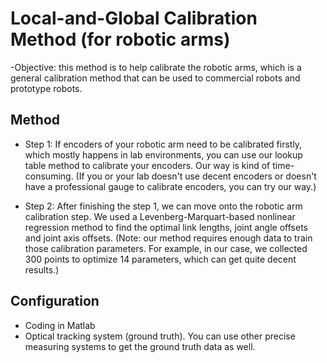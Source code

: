 # Local-and-Global Calibration Method (for robotic arms)
-Objective: this method is to help calibrate the robotic arms, which is a general calibration method that can be used to commercial robots and prototype robots.

## Method
- Step 1: If encoders of your robotic arm need to be calibrated firstly, which mostly happens in lab environments, you can use our lookup table method to calibrate your encoders.
Our way is kind of time-consuming. (If you or your lab doesn't use decent encoders or doesn't have a professional gauge to calibrate encoders, you can try our way.)

- Step 2: After finishing the step 1, we can move onto the robotic arm calibration step. We used a Levenberg-Marquart-based nonlinear regression method to find the optimal link lengths, joint angle offsets and joint axis offsets. (Note: our method requires enough data to train those calibration parameters. For example, in our case, we collected 300 points to optimize 14 parameters, which can get quite decent results.)

## Configuration
- Coding in Matlab
- Optical tracking system (ground truth). You can use other precise measuring systems to get the ground truth data as well.

